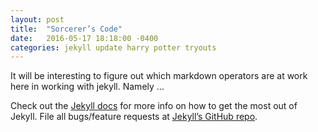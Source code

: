 ```yaml
---
layout: post
title:  "Sorcerer’s Code"
date:   2016-05-17 18:18:00 -0400
categories: jekyll update harry potter tryouts
---
```

It will be interesting to figure out which markdown operators are at work here in working with jekyll. Namely …

Check out the [Jekyll docs][jekyll-docs] for more info on how to get the most out of Jekyll. File all bugs/feature requests at [Jekyll’s GitHub repo][jekyll-gh].

[jekyll-docs]: http://jekyllrb.com/docs/home
[jekyll-gh]:   https://github.com/jekyll/jekyll
